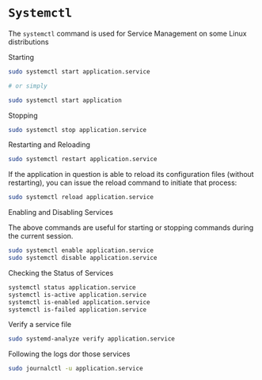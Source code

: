 # `Systemctl`

The `systemctl` command is used for Service Management on some Linux distributions 

Starting
```bash
sudo systemctl start application.service

# or simply

sudo systemctl start application
```
Stopping
```bash
sudo systemctl stop application.service
```
Restarting and Reloading
```bash
sudo systemctl restart application.service
```
If the application in question is able to reload its configuration files (without restarting), you can issue the reload command to initiate that process:
```bash
sudo systemctl reload application.service
```
Enabling and Disabling Services

The above commands are useful for starting or stopping commands during the current session.
``` bash
sudo systemctl enable application.service
sudo systemctl disable application.service
```
Checking the Status of Services
```bash
systemctl status application.service
systemctl is-active application.service
systemctl is-enabled application.service
systemctl is-failed application.service
```
Verify a service file
```bash
sudo systemd-analyze verify application.service
```
Following the logs dor those services
```bash
sudo journalctl -u application.service
```
